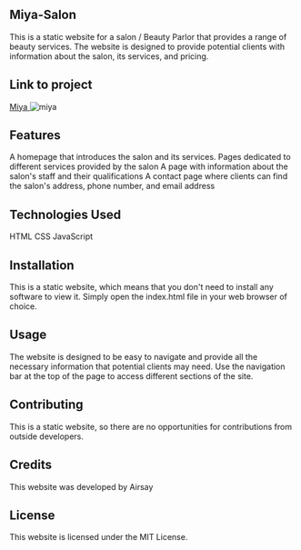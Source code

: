 ## Miya-Salon
This is a static website for a salon / Beauty Parlor that provides a range of beauty services. The website is designed to provide potential clients with information about the salon, its services, and pricing.

## Link to project 
<a href="https://miyabeautysalon.netlify.app/"> Miya </a>
![miya](https://user-images.githubusercontent.com/107049081/227978669-2e71d502-49da-42bc-bf4b-128173c55478.gif)


## Features
A homepage that introduces the salon and its services.
Pages dedicated to different services provided by the salon
A page with information about the salon's staff and their qualifications
A contact page where clients can find the salon's address, phone number, and email address
## Technologies Used
HTML
CSS
JavaScript
## Installation
This is a static website, which means that you don't need to install any software to view it. Simply open the index.html file in your web browser of choice.

## Usage
The website is designed to be easy to navigate and provide all the necessary information that potential clients may need. Use the navigation bar at the top of the page to access different sections of the site.

## Contributing
This is a static website, so there are no opportunities for contributions from outside developers.

## Credits
This website was developed by Airsay

## License
This website is licensed under the MIT License.



